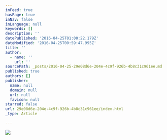 ```yaml
---
inFeed: true
hasPage: true
inNav: false
inLanguage: null
keywords: []
description: ''
datePublished: '2016-04-25T01:00:22.179Z'
dateModified: '2016-04-25T00:59:47.995Z'
title: ''
author:
  - name: ''
    url: ''
sourcePath: _posts/2016-04-25-29e08d6e-204e-4c9f-926b-4b8c31c961ee.md
published: true
authors: []
publisher:
  name: null
  domain: null
  url: null
  favicon: null
starred: false
url: 29e08d6e-204e-4c9f-926b-4b8c31c961ee/index.html
_type: Article

---
```

![](https://s3-us-west-2.amazonaws.com/the-grid-img/p/b02b9834288973f232b37d9ef4e341133d5dc43a.png)
